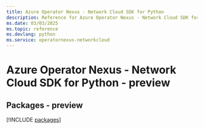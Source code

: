 ```yaml
---
title: Azure Operator Nexus - Network Cloud SDK for Python
description: Reference for Azure Operator Nexus - Network Cloud SDK for Python
ms.date: 03/03/2025
ms.topic: reference
ms.devlang: python
ms.service: operatornexus-networkcloud
---
```

# Azure Operator Nexus - Network Cloud SDK for Python - preview
## Packages - preview
[!INCLUDE [packages](operator-nexus---network-cloud-index.md)]